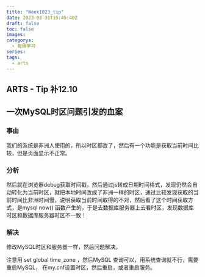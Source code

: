 ```yaml
---
title: "Week1023_tip"
date: 2023-03-31T15:45:40Z
draft: false 
toc: false
images:
categorys:
  - 每周学习
series:
tags:
  - arts 
---
```


## ARTS - Tip 补12.10
## 一次MySQL时区问题引发的血案

### 事由
我们的系统是非洲人使用的，所以时区都改了，然后有一个功能是获取当前时间比较，但是页面显示不正常。

### 分析
然后就在浏览器debug获取时间戳，然后通过js转成日期时间格式，发现仍然会自动转化为当前时区，就把本地时间改成了非洲一样的时区，通过比较发现获取的当前时间比非洲时间慢，说明获取当前时间取得的不对，然后看了这个时间获取方式，是mysql now() 函数产生的，于是去数据库服务器上去看时区，发现数据库时区和数据库服务器时区不一致！



### 解决
修改MySQL时区和服务器一样，然后问题解决。

注意用 set global time_zone  ，然后MySQL 查询可以，用系统查询就不行，需要重启MySQL， 在my.cnf设置时区，然后重启，或者重启服务。


